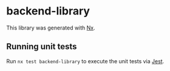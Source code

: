 # backend-library

This library was generated with [Nx](https://nx.dev).

## Running unit tests

Run `nx test backend-library` to execute the unit tests via [Jest](https://jestjs.io).
